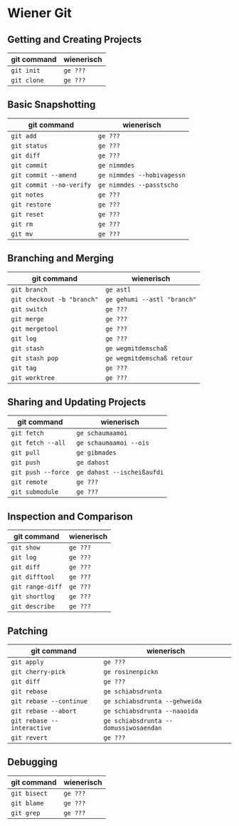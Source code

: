 # Wiener Git

## Getting and Creating Projects

| git command | wienerisch |
| ----------- | ---------- |
| `git init`  | `ge ???`   |
| `git clone` | `ge ???`   |

## Basic Snapshotting

| git command              | wienerisch                 |
| ------------------------ | -------------------------- |
| `git add`                | `ge ???`                   |
| `git status`             | `ge ???`                   |
| `git diff`               | `ge ???`                   |
| `git commit`             | `ge nimmdes`               |
| `git commit --amend`     | `ge nimmdes --hobivagessn` |
| `git commit --no-verify` | `ge nimmdes --passtscho`   |
| `git notes`              | `ge ???`                   |
| `git restore`            | `ge ???`                   |
| `git reset`              | `ge ???`                   |
| `git rm`                 | `ge ???`                   |
| `git mv`                 | `ge ???`                   |

## Branching and Merging

| git command                | wienerisch                  |
| -------------------------- | --------------------------- |
| `git branch`               | `ge astl`                   |
| `git checkout -b "branch"` | `ge gehumi --astl "branch"` |
| `git switch`               | `ge ???`                    |
| `git merge`                | `ge ???`                    |
| `git mergetool`            | `ge ???`                    |
| `git log`                  | `ge ???`                    |
| `git stash`                | `ge wegmitdemschaß`         |
| `git stash pop`            | `ge wegmitdemschaß retour`  |
| `git tag`                  | `ge ???`                    |
| `git worktree`             | `ge ???`                    |

## Sharing and Updating Projects

| git command        | wienerisch                 |
| ------------------ | -------------------------- |
| `git fetch`        | `ge schaumaamoi`           |
| `git fetch --all`  | `ge schaumaamoi --ois`     |
| `git pull`         | `ge gibmades`              |
| `git push`         | `ge dahost`                |
| `git push --force` | `ge dahost --ischeißaufdi` |
| `git remote`       | `ge ???`                   |
| `git submodule`    | `ge ???`                   |

## Inspection and Comparison

| git command      | wienerisch |
| ---------------- | ---------- |
| `git show`       | `ge ???`   |
| `git log`        | `ge ???`   |
| `git diff`       | `ge ???`   |
| `git difftool`   | `ge ???`   |
| `git range-diff` | `ge ???`   |
| `git shortlog`   | `ge ???`   |
| `git describe`   | `ge ???`   |

## Patching

| git command                | wienerisch                            |
| -------------------------- | ------------------------------------- |
| `git apply`                | `ge ???`                              |
| `git cherry-pick`          | `ge rosinenpickn`                     |
| `git diff`                 | `ge ???`                              |
| `git rebase`               | `ge schiabsdrunta`                    |
| `git rebase --continue`    | `ge schiabsdrunta --gehweida`         |
| `git rebase --abort`       | `ge schiabsdrunta --naaoida`          |
| `git rebase --interactive` | `ge schiabsdrunta --domussiwosaendan` |
| `git revert`               | `ge ???`                              |

## Debugging

| git command  | wienerisch |
| ------------ | ---------- |
| `git bisect` | `ge ???`   |
| `git blame`  | `ge ???`   |
| `git grep`   | `ge ???`   |
